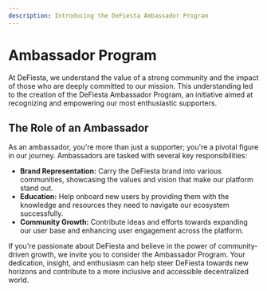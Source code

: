 ```yaml
---
description: Introducing the DeFiesta Ambassador Program
---
```


# Ambassador Program

At DeFiesta, we understand the value of a strong community and the impact of those who are deeply committed to our mission. This understanding led to the creation of the DeFiesta Ambassador Program, an initiative aimed at recognizing and empowering our most enthusiastic supporters.

## **The Role of an Ambassador**

As an ambassador, you're more than just a supporter; you're a pivotal figure in our journey. Ambassadors are tasked with several key responsibilities:

* **Brand Representation:** Carry the DeFiesta brand into various communities, showcasing the values and vision that make our platform stand out.
* **Education:** Help onboard new users by providing them with the knowledge and resources they need to navigate our ecosystem successfully.
* **Community Growth:** Contribute ideas and efforts towards expanding our user base and enhancing user engagement across the platform.

If you're passionate about DeFiesta and believe in the power of community-driven growth, we invite you to consider the Ambassador Program. Your dedication, insight, and enthusiasm can help steer DeFiesta towards new horizons and contribute to a more inclusive and accessible decentralized world.
